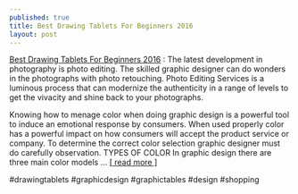 ```yaml
---
published: true
title: Best Drawing Tablets For Beginners 2016
layout: post
---
```

<a href="http://beginnersdrawingtablets.tk/">Best Drawing Tablets For Beginners 2016</a> : The latest development in photography is photo editing. The skilled graphic designer can do wonders in the photographs with photo retouching. Photo Editing Services is a luminous process that can modernize the authenticity in a range of levels to get the vivacity and shine back to your photographs.

Knowing how to menage color when doing graphic design is a powerful tool to induce an emotional response by consumers. When used properly color has a powerful impact on how consumers will accept the product service or company. To determine the correct color selection graphic designer must do carefully observation. TYPES OF COLOR In graphic design there are three main color models ... <a href="http://beginnersdrawingtablets.tk/">[ read more ]</a>

#drawingtablets #graphicdesign #graphictables #design #shopping